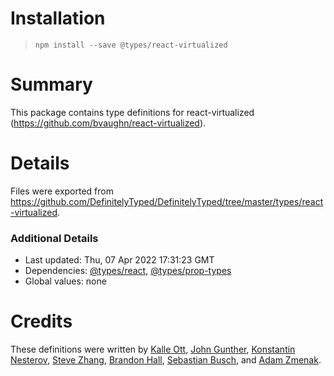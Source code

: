 # Installation
> `npm install --save @types/react-virtualized`

# Summary
This package contains type definitions for react-virtualized (https://github.com/bvaughn/react-virtualized).

# Details
Files were exported from https://github.com/DefinitelyTyped/DefinitelyTyped/tree/master/types/react-virtualized.

### Additional Details
 * Last updated: Thu, 07 Apr 2022 17:31:23 GMT
 * Dependencies: [@types/react](https://npmjs.com/package/@types/react), [@types/prop-types](https://npmjs.com/package/@types/prop-types)
 * Global values: none

# Credits
These definitions were written by [Kalle Ott](https://github.com/kaoDev), [John Gunther](https://github.com/guntherjh), [Konstantin Nesterov](https://github.com/wasd171), [Steve Zhang](https://github.com/Stevearzh), [Brandon Hall](https://github.com/brandonhall), [Sebastian Busch](https://github.com/sbusch), and [Adam Zmenak](https://github.com/azmenak).
